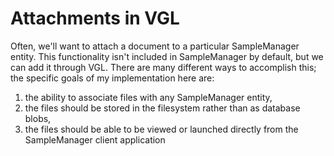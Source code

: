 # Attachments in VGL

Often, we'll want to attach a document to a particular SampleManager entity.  This functionality isn't included in SampleManager by default, but we can add it through VGL.  There are many different ways to accomplish this; the specific goals of my implementation here are:

 1. the ability to associate files with any SampleManager entity,
 2. the files should be stored in the filesystem rather than as database blobs,
 3. the files should be able to be viewed or launched directly from the SampleManager client application